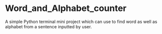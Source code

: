 # Word_and_Alphabet_counter
A simple Python terminal mini project which can use to find word as well as alphabet from a sentence inputted by user.
